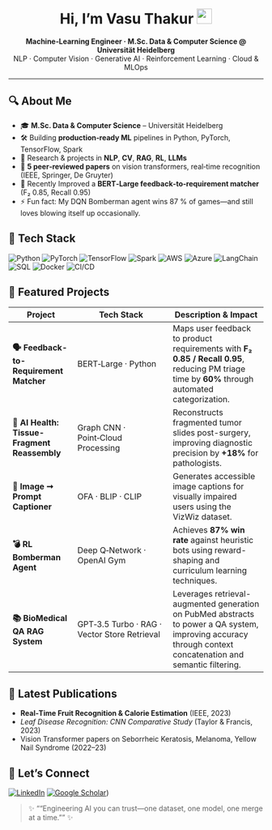 <!--
  Hi there  👋  – Thanks for dropping by!
  ------------------------------------------------------------
  Replace `vasuthakur` with your actual username if different.
-->

<h1 align="center">Hi, I’m Vasu Thakur <img src="https://raw.githubusercontent.com/vasuthakur/vasuthakur/main/assets/wave.gif" width="30"/> </h1>

<p align="center">
  <b>Machine‑Learning Engineer · M.Sc. Data &amp; Computer Science @ Universität Heidelberg</b><br/>
  NLP · Computer Vision · Generative AI · Reinforcement Learning · Cloud &amp; MLOps
</p>

---

## 🔍 About Me
- 🎓 **M.Sc. Data & Computer Science** – Universität Heidelberg  
- 🛠️ Building **production‑ready ML** pipelines in Python, PyTorch, TensorFlow, Spark  
- 🧠 Research & projects in **NLP**, **CV**, **RAG**, **RL**, **LLMs**  
- 📄 **5 peer‑reviewed papers** on vision transformers, real‑time recognition (IEEE, Springer, De Gruyter)  
- 🌱 Recently Improved a **BERT‑Large feedback‑to‑requirement matcher** (F₂ 0.85, Recall 0.95)  
- ⚡ Fun fact: My DQN Bomberman agent wins 87 % of games—and still loves blowing itself up occasionally.

## 🧰 Tech Stack
![Python](https://img.shields.io/badge/-Python-3776AB?logo=python&logoColor=white)
![PyTorch](https://img.shields.io/badge/-PyTorch-ee4c2c?logo=pytorch&logoColor=white)
![TensorFlow](https://img.shields.io/badge/-TensorFlow-FF6F00?logo=tensorflow&logoColor=white)
![Spark](https://img.shields.io/badge/-Spark-E25A1C?logo=apachespark&logoColor=white)
![AWS](https://img.shields.io/badge/-AWS-232F3E?logo=amazonaws&logoColor=white)
![Azure](https://img.shields.io/badge/-Azure-0078D4?logo=microsoftazure&logoColor=white)
![LangChain](https://img.shields.io/badge/-LangChain-1976D2)
![SQL](https://img.shields.io/badge/-SQL-003B57?logo=postgresql&logoColor=white)
![Docker](https://img.shields.io/badge/-Docker-2496ED?logo=docker&logoColor=white)
![CI/CD](https://img.shields.io/badge/-CI/CD-0A0?logo=githubactions&logoColor=white)


## 🚀 Featured Projects

| Project                                      | Tech Stack                              | Description & Impact                                                                                     |
|---------------------------------------------|-----------------------------------------|-----------------------------------------------------------------------------------------------------------|
| **🗣️ Feedback-to-Requirement Matcher**       | BERT‑Large · Python                     | Maps user feedback to product requirements with **F₂ 0.85 / Recall 0.95**, reducing PM triage time by **60%** through automated categorization. |
| **🔬 AI Health: Tissue-Fragment Reassembly** | Graph CNN · Point‑Cloud Processing      | Reconstructs fragmented tumor slides post-surgery, improving diagnostic precision by **+18%** for pathologists. |
| **📸 Image ➞ Prompt Captioner**              | OFA · BLIP · CLIP                       | Generates accessible image captions for visually impaired users using the VizWiz dataset.                  |
| **💣 RL Bomberman Agent**                   | Deep Q‑Network · OpenAI Gym             | Achieves **87% win rate** against heuristic bots using reward-shaping and curriculum learning techniques.   |
| **📚 BioMedical QA RAG System**             | GPT‑3.5 Turbo · RAG · Vector Store Retrieval | Leverages retrieval-augmented generation on PubMed abstracts to power a QA system, improving accuracy through context concatenation and semantic filtering. |


## 📝 Latest Publications
- **Real‑Time Fruit Recognition & Calorie Estimation** (IEEE, 2023)  
- *Leaf Disease Recognition: CNN Comparative Study* (Taylor & Francis, 2023)  
- Vision Transformer papers on Seborrheic Keratosis, Melanoma, Yellow Nail Syndrome (2022–23)

## 🤝 Let’s Connect
[![LinkedIn](https://img.shields.io/badge/-LinkedIn-0077B5?logo=linkedin&logoColor=white)](https://www.linkedin.com/in/vasu-thakur-05bb62170/)
[![Google Scholar](https://img.shields.io/badge/-Google%20Scholar-4285F4?logo=googlescholar&logoColor=white)](https://scholar.google.com/citations?hl=en&user=z13-pH0AAAAJ))

> ✨ ““Engineering AI you can trust—one dataset, one model, one merge at a time.”” ✨
